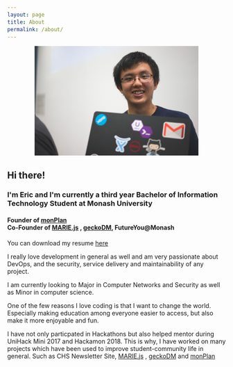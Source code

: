 ```yaml
---
layout: page
title: About
permalink: /about/
---
```


<center>
    <img src="/assets/images/unihackmini.jpg" style="width: 75%"/>
</center>

## Hi there!

### I'm Eric and I'm currently a third year Bachelor of Information Technology Student at Monash University

#### Founder of [monPlan](https://monplan.apps.monash.edu)  <br/> Co-Founder of [MARIE.js](https://marie-js.github.io/MARIE.js/) , [geckoDM](https://geckodm.github.io), FutureYou@Monash 


You can download my resume [here](/assets/downloads/EricJiang-Resume18.pdf")

I really love development in general as well and am very passionate about DevOps, and the security, service delivery and maintainability of any project. 

I am currently looking to Major in Computer Networks and Security as well as Minor in computer science.

One of the few reasons I love coding is that I want to change the world. Especially making education among everyone easier to access, but also make it more enjoyable and fun. 

I have not only particpated in Hackathons but also helped mentor during UniHack Mini 2017 and Hackamon 2018. 
This is why, I have worked on many projects which have been used to improve student-community life in general. Such as CHS Newsletter Site, [MARIE.js](https://marie-js.github.io/MARIE.js/) , [geckoDM](https://geckodm.github.io) and [monPlan](https://monplan.apps.monash.edu) 
